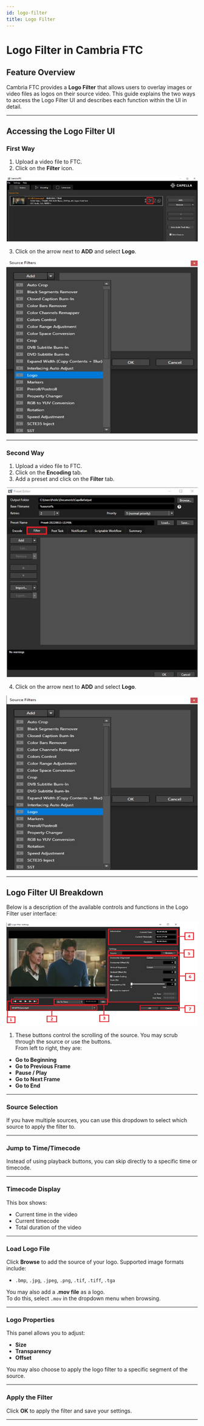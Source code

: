 ```yaml
---
id: logo-filter
title: Logo Filter
---
```


# Logo Filter in Cambria FTC

## Feature Overview

Cambria FTC provides a **Logo Filter** that allows users to overlay images or video files as logos on their source video. This guide explains the two ways to access the Logo Filter UI and describes each function within the UI in detail.

---

## Accessing the Logo Filter UI

### First Way

1. Upload a video file to FTC.
2. Click on the **Filter** icon.

![Screenshot](01_filter_icon.png)

3. Click on the arrow next to **ADD** and select **Logo**.

![Screenshot](02_add_logo.png)

---

### Second Way

1. Upload a video file to FTC.
2. Click on the **Encoding** tab.
3. Add a preset and click on the **Filter** tab.

![Screenshot](03_encoding_tab.png)

4. Click on the arrow next to **ADD** and select **Logo**.

![Screenshot](04_add_logo_encoding.png)

---

## Logo Filter UI Breakdown

Below is a description of the available controls and functions in the Logo Filter user interface:

![Screenshot](05_add_logo_encoding.png)

1. These buttons control the scrolling of the source. You may scrub through the source or use the buttons.  
From left to right, they are:

- **Go to Beginning**  
- **Go to Previous Frame**  
- **Pause / Play**  
- **Go to Next Frame**  
- **Go to End**


---

### Source Selection

If you have multiple sources, you can use this dropdown to select which source to apply the filter to.


---

### Jump to Time/Timecode

Instead of using playback buttons, you can skip directly to a specific time or timecode.

---

### Timecode Display

This box shows:

- Current time in the video  
- Current timecode  
- Total duration of the video

---

### Load Logo File

Click **Browse** to add the source of your logo. Supported image formats include:

- `.bmp`, `.jpg`, `.jpeg`, `.png`, `.tif`, `.tiff`, `.tga`

You may also add a **.mov file** as a logo.  
To do this, select `.mov` in the dropdown menu when browsing.


---

### Logo Properties

This panel allows you to adjust:

- **Size**  
- **Transparency**  
- **Offset**  

You may also choose to apply the logo filter to a specific segment of the source.

---

### Apply the Filter

Click **OK** to apply the filter and save your settings.

---


